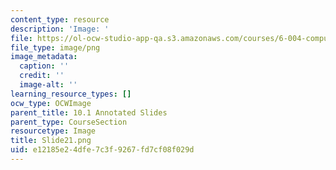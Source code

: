 ```yaml
---
content_type: resource
description: 'Image: '
file: https://ol-ocw-studio-app-qa.s3.amazonaws.com/courses/6-004-computation-structures-spring-2017/e12185e24dfe7c3f9267fd7cf08f029d_Slide21.png
file_type: image/png
image_metadata:
  caption: ''
  credit: ''
  image-alt: ''
learning_resource_types: []
ocw_type: OCWImage
parent_title: 10.1 Annotated Slides
parent_type: CourseSection
resourcetype: Image
title: Slide21.png
uid: e12185e2-4dfe-7c3f-9267-fd7cf08f029d
---
```


